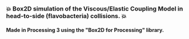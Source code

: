 ### :collision: Box2D simulation of the Viscous/Elastic Coupling Model in head-to-side (flavobacteria) collisions. :collision:
#### Made in Processing 3 using the "Box2D for Processing" library.
